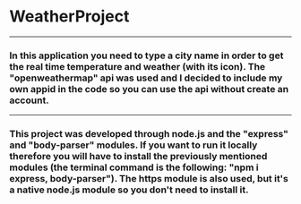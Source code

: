 # WeatherProject
____
### In this application you need to type a city name in order to get the real time temperature and weather (with its icon). The "openweathermap" api was used and I decided to include my own appid in the code so you can use the api without create an account.
____
### This project was developed through node.js and the "express" and "body-parser" modules. If you want to run it locally therefore you will have to install the previously mentioned modules (the terminal command is the following: "npm i express, body-parser"). The https module is also used, but it's a native node.js module so you don't need to install it.
